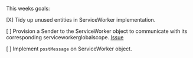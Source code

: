 
This weeks goals:

[X] Tidy up unused entities in ServiceWorker implementation.

[ ] Provision a Sender to the ServiceWorker object to communicate with its corresponding serviceworkerglobalscope. [Issue](https://github.com/servo/servo/issues/12773)

[ ] Implement `postMessage` on ServiceWorker object.
